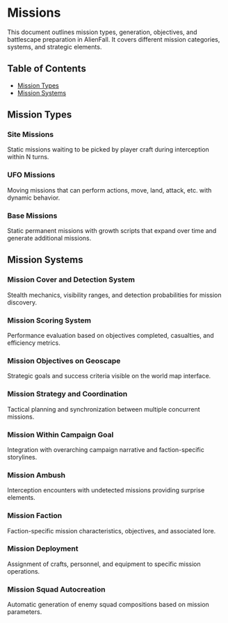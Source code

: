 # Missions

This document outlines mission types, generation, objectives, and battlescape preparation in AlienFall. It covers different mission categories, systems, and strategic elements.

## Table of Contents

- [Mission Types](#mission-types)
- [Mission Systems](#mission-systems)

## Mission Types

### Site Missions
Static missions waiting to be picked by player craft during interception within N turns.

### UFO Missions
Moving missions that can perform actions, move, land, attack, etc. with dynamic behavior.

### Base Missions
Static permanent missions with growth scripts that expand over time and generate additional missions.

## Mission Systems

### Mission Cover and Detection System
Stealth mechanics, visibility ranges, and detection probabilities for mission discovery.

### Mission Scoring System
Performance evaluation based on objectives completed, casualties, and efficiency metrics.

### Mission Objectives on Geoscape
Strategic goals and success criteria visible on the world map interface.

### Mission Strategy and Coordination
Tactical planning and synchronization between multiple concurrent missions.

### Mission Within Campaign Goal
Integration with overarching campaign narrative and faction-specific storylines.

### Mission Ambush
Interception encounters with undetected missions providing surprise elements.

### Mission Faction
Faction-specific mission characteristics, objectives, and associated lore.

### Mission Deployment
Assignment of crafts, personnel, and equipment to specific mission operations.

### Mission Squad Autocreation
Automatic generation of enemy squad compositions based on mission parameters.